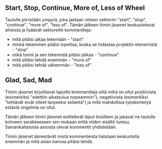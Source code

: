 ## Start, Stop, Continue, More of, Less of Wheel

Taululle piirretään ympyrä, joka jaetaan viiteen sektoriin "start", 
"stop", "continue", "more of", "less of".
Tämän jälkeen tiimin jäsenet keskustelevat aiheista ja lisäävät 
sektoreille kommentteja:
* mitä pitäisi alkaa tekemään - "start"
* minkä tekeminen pitäisi lopettaa, koska se hidastaa projektin 
etenemistä - "stop"
* mikä toimii ja sen tekemistä pitäisi jatkaa - "continue"
* mitä pitäisi tehdä enemmän - "more of"
* mitä pitäisi tehdä vähemmän - "less of"

## Glad, Sad, Mad

Tiimin jäsenet kirjoittavat lapuille kommentteja siitä mikä on ollut 
positiivista 
(esimerkiksi "edettiin aikataulua nopeammin"), negatiivista 
(esimerkiksi "tehtävät 
eivät olleet tarpeeksi selkeitä") ja mitä mahdollisia työskentelyä 
estäviä ongelmia on ollut.

Tämän jälkeen tiimin jäsenet esittelevät laput toisilleen ja jakavat ne 
taululle kolmeen sarakkeeseen sen mukaan miltä niiden sisältö tuntuu. 
Samankaltaisista asioista olevat kommentit yhdistetään.

Tiimin jäsenet äänestävät mistä kommenteista halutaan keskustella 
enemmän ja mitä asian kanssa pitäisi tehdä.




